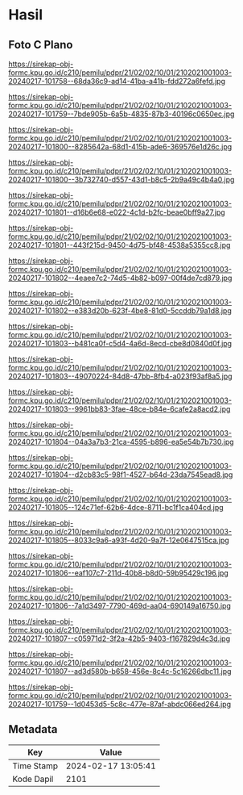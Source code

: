 # Hasil

## Foto C Plano

https://sirekap-obj-formc.kpu.go.id/c210/pemilu/pdpr/21/02/02/10/01/2102021001003-20240217-101758--68da36c9-ad14-41ba-a41b-fdd272a6fefd.jpg

https://sirekap-obj-formc.kpu.go.id/c210/pemilu/pdpr/21/02/02/10/01/2102021001003-20240217-101759--7bde905b-6a5b-4835-87b3-40196c0650ec.jpg

https://sirekap-obj-formc.kpu.go.id/c210/pemilu/pdpr/21/02/02/10/01/2102021001003-20240217-101800--8285642a-68d1-415b-ade6-369576e1d26c.jpg

https://sirekap-obj-formc.kpu.go.id/c210/pemilu/pdpr/21/02/02/10/01/2102021001003-20240217-101800--3b732740-d557-43d1-b8c5-2b9a49c4b4a0.jpg

https://sirekap-obj-formc.kpu.go.id/c210/pemilu/pdpr/21/02/02/10/01/2102021001003-20240217-101801--d16b6e68-e022-4c1d-b2fc-beae0bff9a27.jpg

https://sirekap-obj-formc.kpu.go.id/c210/pemilu/pdpr/21/02/02/10/01/2102021001003-20240217-101801--443f215d-9450-4d75-bf48-4538a5355cc8.jpg

https://sirekap-obj-formc.kpu.go.id/c210/pemilu/pdpr/21/02/02/10/01/2102021001003-20240217-101802--4eaee7c2-74d5-4b82-b097-00f4de7cd879.jpg

https://sirekap-obj-formc.kpu.go.id/c210/pemilu/pdpr/21/02/02/10/01/2102021001003-20240217-101802--e383d20b-623f-4be8-81d0-5ccddb79a1d8.jpg

https://sirekap-obj-formc.kpu.go.id/c210/pemilu/pdpr/21/02/02/10/01/2102021001003-20240217-101803--b481ca0f-c5d4-4a6d-8ecd-cbe8d0840d0f.jpg

https://sirekap-obj-formc.kpu.go.id/c210/pemilu/pdpr/21/02/02/10/01/2102021001003-20240217-101803--49070224-84d8-47bb-8fb4-a023f93af8a5.jpg

https://sirekap-obj-formc.kpu.go.id/c210/pemilu/pdpr/21/02/02/10/01/2102021001003-20240217-101803--9961bb83-3fae-48ce-b84e-6cafe2a8acd2.jpg

https://sirekap-obj-formc.kpu.go.id/c210/pemilu/pdpr/21/02/02/10/01/2102021001003-20240217-101804--04a3a7b3-21ca-4595-b896-ea5e54b7b730.jpg

https://sirekap-obj-formc.kpu.go.id/c210/pemilu/pdpr/21/02/02/10/01/2102021001003-20240217-101804--d2cb83c5-98f1-4527-b64d-23da7545ead8.jpg

https://sirekap-obj-formc.kpu.go.id/c210/pemilu/pdpr/21/02/02/10/01/2102021001003-20240217-101805--124c71ef-62b6-4dce-8711-bc1f1ca404cd.jpg

https://sirekap-obj-formc.kpu.go.id/c210/pemilu/pdpr/21/02/02/10/01/2102021001003-20240217-101805--8033c9a6-a93f-4d20-9a7f-12e0647515ca.jpg

https://sirekap-obj-formc.kpu.go.id/c210/pemilu/pdpr/21/02/02/10/01/2102021001003-20240217-101806--eaf107c7-211d-40b8-b8d0-59b95429c196.jpg

https://sirekap-obj-formc.kpu.go.id/c210/pemilu/pdpr/21/02/02/10/01/2102021001003-20240217-101806--7a1d3497-7790-469d-aa04-690149a16750.jpg

https://sirekap-obj-formc.kpu.go.id/c210/pemilu/pdpr/21/02/02/10/01/2102021001003-20240217-101807--c05971d2-3f2a-42b5-9403-f167829d4c3d.jpg

https://sirekap-obj-formc.kpu.go.id/c210/pemilu/pdpr/21/02/02/10/01/2102021001003-20240217-101807--ad3d580b-b658-456e-8c4c-5c16266dbc11.jpg

https://sirekap-obj-formc.kpu.go.id/c210/pemilu/pdpr/21/02/02/10/01/2102021001003-20240217-101759--1d0453d5-5c8c-477e-87af-abdc066ed264.jpg


## Metadata

| Key        | Value               |
| ---------- | ------------------- |
| Time Stamp | 2024-02-17 13:05:41 |
| Kode Dapil | 2101                |




